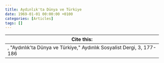 ```yaml
---
title: Aydınlık'ta Dünya ve Türkiye
date: 1969-01-01 00:00:00 +0100
categories: [Articles]
tags: []
---
```




| Cite this:   |
|--------|
| , "Aydınlık'ta Dünya ve Türkiye," Aydınlık Sosyalist Dergi, 3, 177-186 

